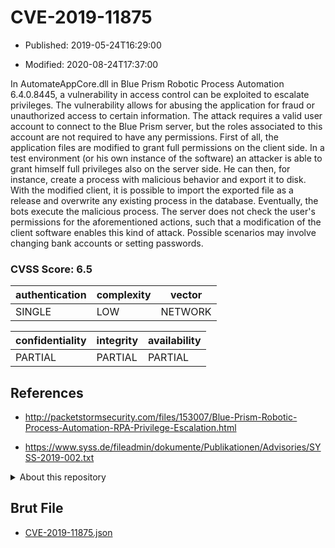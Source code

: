 # CVE-2019-11875

- Published: 2019-05-24T16:29:00

- Modified: 2020-08-24T17:37:00

In AutomateAppCore.dll in Blue Prism Robotic Process Automation 6.4.0.8445, a vulnerability in access control can be exploited to escalate privileges. The vulnerability allows for abusing the application for fraud or unauthorized access to certain information. The attack requires a valid user account to connect to the Blue Prism server, but the roles associated to this account are not required to have any permissions. First of all, the application files are modified to grant full permissions on the client side. In a test environment (or his own instance of the software) an attacker is able to grant himself full privileges also on the server side. He can then, for instance, create a process with malicious behavior and export it to disk. With the modified client, it is possible to import the exported file as a release and overwrite any existing process in the database. Eventually, the bots execute the malicious process. The server does not check the user's permissions for the aforementioned actions, such that a modification of the client software enables this kind of attack. Possible scenarios may involve changing bank accounts or setting passwords.

### CVSS Score: **6.5**

| authentication | complexity | vector |
| --- | --- | --- |
| SINGLE | LOW | NETWORK |

| confidentiality | integrity | availability |
| --- | --- | --- |
| PARTIAL | PARTIAL | PARTIAL |

## References

* http://packetstormsecurity.com/files/153007/Blue-Prism-Robotic-Process-Automation-RPA-Privilege-Escalation.html

* https://www.syss.de/fileadmin/dokumente/Publikationen/Advisories/SYSS-2019-002.txt

<details>
<summary>About this repository</summary> 

  This repository is part of the project [Live Hack CVE](https://github.com/Live-Hack-CVE). Main website can be found [www.live-hack.org](https://www.live-hack.org) 
  
  Made by [Sn0wAlice](https://github.com/Sn0wAlice) for the people that care about security and need to have a feed of the latest CVEs. Hope you enjoy it, don't forget to star the repo and follow me on [Twitter](https://twitter.com/Sn0wAlice) and [Github](https://github.com/Sn0wAlice). And that is my [personnal website](https://www.alice-snow.me/)

  - [Home Page](https://github.com/Live-Hack-CVE)
  - [Framework](https://github.com/Live-Hack-CVE/cve-framework)
  - [CVE database](https://github.com/Live-Hack-CVE/full_database)
  - [Changelog](https://github.com/Live-Hack-CVE/Changelog)
</details>

## Brut File

* [CVE-2019-11875.json](https://raw.githubusercontent.com/Live-Hack-CVE/full_database/main/cves/2019/CVE-2019-11875.json)

